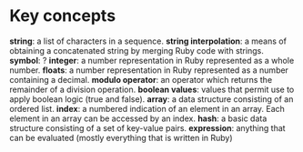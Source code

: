 # Key concepts #

__string__:  a list of characters in a sequence.
__string interpolation__:  a means of obtaining a concatenated string by merging Ruby code with strings.
__symbol__:  ?
__integer__: a number representation in Ruby represented as a whole number.
__floats__:  a number representation in Ruby represented as a number containing a decimal. 
__modulo operator__:  an operator which returns the remainder of a division operation. 
__boolean values__:  values that permit use to apply boolean logic (true and false).
__array__:  a data structure consisting of an ordered list.
__index__: a numbered indication of an element in an array.  Each element in an array can be accessed by an index.
__hash__: a basic data structure consisting of a set of key-value pairs.
__expression__: anything that can be evaluated (mostly everything that is written in Ruby)


